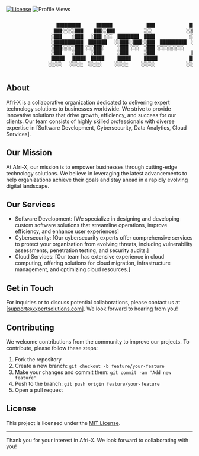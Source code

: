 
[![License](https://img.shields.io/badge/license-MIT-blue.svg)](https://opensource.org/licenses/MIT)
![Profile Views](https://komarev.com/ghpvc/?username=xxpert-solutions&color=brightgreen)

```groovy

                   █████████      ██████             ███             █████ █████
                  ███░░░░░███    ███░░███           ░░░             ░░███ ░░███ 
                 ░███    ░███   ░███ ░░░  ████████  ████             ░░███ ███  
                 ░███████████  ███████   ░░███░░███░░███  ██████████  ░░█████   
                 ░███░░░░░███ ░░░███░     ░███ ░░░  ░███ ░░░░░░░░░░    ███░███  
                 ░███    ░███   ░███      ░███      ░███              ███ ░░███ 
                 █████   █████  █████     █████     █████            █████ █████
                ░░░░░   ░░░░░  ░░░░░     ░░░░░     ░░░░░            ░░░░░ ░░░░░ 
                                                                
```
## About

Afri-X is a collaborative organization dedicated to delivering expert technology solutions to businesses worldwide. We strive to provide innovative solutions that drive growth, efficiency, and success for our clients. Our team consists of highly skilled professionals with diverse expertise in [Software Development, Cybersecurity, Data Analytics, Cloud Services].

## Our Mission

At Afri-X, our mission is to empower businesses through cutting-edge technology solutions. We believe in leveraging the latest advancements to help organizations achieve their goals and stay ahead in a rapidly evolving digital landscape.

## Our Services

- Software Development: [We specialize in designing and developing custom software solutions that streamline operations, improve efficiency, and enhance user experiences]
- Cybersecurity: [Our cybersecurity experts offer comprehensive services to protect your organization from evolving threats, including vulnerability assessments, penetration testing, and security audits.]
- Cloud Services: [Our team has extensive experience in cloud computing, offering solutions for cloud migration, infrastructure management, and optimizing cloud resources.]

## Get in Touch

For inquiries or to discuss potential collaborations, please contact us at [support@xxpertsolutions.com]. We look forward to hearing from you!

## Contributing

We welcome contributions from the community to improve our projects. To contribute, please follow these steps:

1. Fork the repository
2. Create a new branch: `git checkout -b feature/your-feature`
3. Make your changes and commit them: `git commit -am 'Add new feature'`
4. Push to the branch: `git push origin feature/your-feature`
5. Open a pull request

## License

This project is licensed under the [MIT License](LICENSE).

---

Thank you for your interest in Afri-X. We look forward to collaborating with you!


